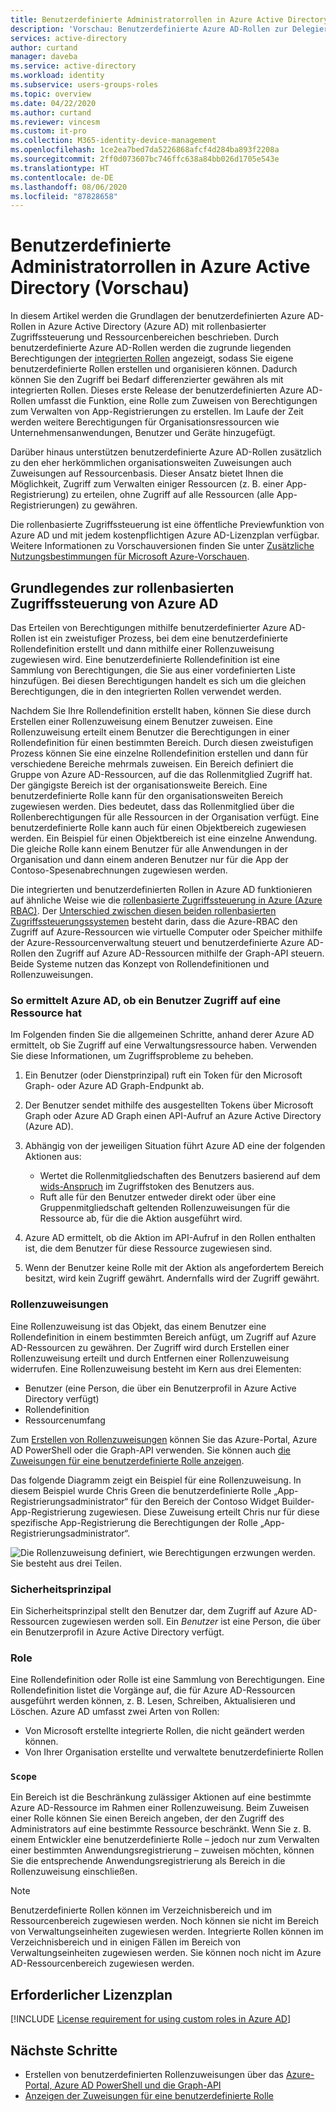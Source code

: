 ```yaml
---
title: Benutzerdefinierte Administratorrollen in Azure Active Directory | Microsoft-Dokumentation
description: 'Vorschau: Benutzerdefinierte Azure AD-Rollen zur Delegierung der Identitätsverwaltung. Verwalten von Azure-Rollen im Azure-Portal, mit PowerShell oder über die Graph-API.'
services: active-directory
author: curtand
manager: daveba
ms.service: active-directory
ms.workload: identity
ms.subservice: users-groups-roles
ms.topic: overview
ms.date: 04/22/2020
ms.author: curtand
ms.reviewer: vincesm
ms.custom: it-pro
ms.collection: M365-identity-device-management
ms.openlocfilehash: 1ce2ea7bed7da5226868afcf4d284ba893f2208a
ms.sourcegitcommit: 2ff0d073607bc746ffc638a84bb026d1705e543e
ms.translationtype: HT
ms.contentlocale: de-DE
ms.lasthandoff: 08/06/2020
ms.locfileid: "87828658"
---
```

# <a name="custom-administrator-roles-in-azure-active-directory-preview"></a>Benutzerdefinierte Administratorrollen in Azure Active Directory (Vorschau)

In diesem Artikel werden die Grundlagen der benutzerdefinierten Azure AD-Rollen in Azure Active Directory (Azure AD) mit rollenbasierter Zugriffssteuerung und Ressourcenbereichen beschrieben. Durch benutzerdefinierte Azure AD-Rollen werden die zugrunde liegenden Berechtigungen der [integrierten Rollen](directory-assign-admin-roles.md) angezeigt, sodass Sie eigene benutzerdefinierte Rollen erstellen und organisieren können. Dadurch können Sie den Zugriff bei Bedarf differenzierter gewähren als mit integrierten Rollen. Dieses erste Release der benutzerdefinierten Azure AD-Rollen umfasst die Funktion, eine Rolle zum Zuweisen von Berechtigungen zum Verwalten von App-Registrierungen zu erstellen. Im Laufe der Zeit werden weitere Berechtigungen für Organisationsressourcen wie Unternehmensanwendungen, Benutzer und Geräte hinzugefügt.  

Darüber hinaus unterstützen benutzerdefinierte Azure AD-Rollen zusätzlich zu den eher herkömmlichen organisationsweiten Zuweisungen auch Zuweisungen auf Ressourcenbasis. Dieser Ansatz bietet Ihnen die Möglichkeit, Zugriff zum Verwalten einiger Ressourcen (z. B. einer App-Registrierung) zu erteilen, ohne Zugriff auf alle Ressourcen (alle App-Registrierungen) zu gewähren.

Die rollenbasierte Zugriffssteuerung ist eine öffentliche Previewfunktion von Azure AD und mit jedem kostenpflichtigen Azure AD-Lizenzplan verfügbar. Weitere Informationen zu Vorschauversionen finden Sie unter [Zusätzliche Nutzungsbestimmungen für Microsoft Azure-Vorschauen](https://azure.microsoft.com/support/legal/preview-supplemental-terms/).

## <a name="understand-azure-ad-role-based-access-control"></a>Grundlegendes zur rollenbasierten Zugriffssteuerung von Azure AD

Das Erteilen von Berechtigungen mithilfe benutzerdefinierter Azure AD-Rollen ist ein zweistufiger Prozess, bei dem eine benutzerdefinierte Rollendefinition erstellt und dann mithilfe einer Rollenzuweisung zugewiesen wird. Eine benutzerdefinierte Rollendefinition ist eine Sammlung von Berechtigungen, die Sie aus einer vordefinierten Liste hinzufügen. Bei diesen Berechtigungen handelt es sich um die gleichen Berechtigungen, die in den integrierten Rollen verwendet werden.  

Nachdem Sie Ihre Rollendefinition erstellt haben, können Sie diese durch Erstellen einer Rollenzuweisung einem Benutzer zuweisen. Eine Rollenzuweisung erteilt einem Benutzer die Berechtigungen in einer Rollendefinition für einen bestimmten Bereich. Durch diesen zweistufigen Prozess können Sie eine einzelne Rollendefinition erstellen und dann für verschiedene Bereiche mehrmals zuweisen. Ein Bereich definiert die Gruppe von Azure AD-Ressourcen, auf die das Rollenmitglied Zugriff hat. Der gängigste Bereich ist der organisationsweite Bereich. Eine benutzerdefinierte Rolle kann für den organisationsweiten Bereich zugewiesen werden. Dies bedeutet, dass das Rollenmitglied über die Rollenberechtigungen für alle Ressourcen in der Organisation verfügt. Eine benutzerdefinierte Rolle kann auch für einen Objektbereich zugewiesen werden. Ein Beispiel für einen Objektbereich ist eine einzelne Anwendung. Die gleiche Rolle kann einem Benutzer für alle Anwendungen in der Organisation und dann einem anderen Benutzer nur für die App der Contoso-Spesenabrechnungen zugewiesen werden.  

Die integrierten und benutzerdefinierten Rollen in Azure AD funktionieren auf ähnliche Weise wie die [rollenbasierte Zugriffssteuerung in Azure (Azure RBAC)](../../role-based-access-control/overview.md). Der [Unterschied zwischen diesen beiden rollenbasierten Zugriffssteuerungssystemen](../../role-based-access-control/rbac-and-directory-admin-roles.md) besteht darin, dass die Azure-RBAC den Zugriff auf Azure-Ressourcen wie virtuelle Computer oder Speicher mithilfe der Azure-Ressourcenverwaltung steuert und benutzerdefinierte Azure AD-Rollen den Zugriff auf Azure AD-Ressourcen mithilfe der Graph-API steuern. Beide Systeme nutzen das Konzept von Rollendefinitionen und Rollenzuweisungen.

### <a name="how-azure-ad-determines-if-a-user-has-access-to-a-resource"></a>So ermittelt Azure AD, ob ein Benutzer Zugriff auf eine Ressource hat

Im Folgenden finden Sie die allgemeinen Schritte, anhand derer Azure AD ermittelt, ob Sie Zugriff auf eine Verwaltungsressource haben. Verwenden Sie diese Informationen, um Zugriffsprobleme zu beheben.

1. Ein Benutzer (oder Dienstprinzipal) ruft ein Token für den Microsoft Graph- oder Azure AD Graph-Endpunkt ab.

1. Der Benutzer sendet mithilfe des ausgestellten Tokens über Microsoft Graph oder Azure AD Graph einen API-Aufruf an Azure Active Directory (Azure AD).

1. Abhängig von der jeweiligen Situation führt Azure AD eine der folgenden Aktionen aus:

    - Wertet die Rollenmitgliedschaften des Benutzers basierend auf dem [wids-Anspruch](https://docs.microsoft.com/azure/active-directory/develop/access-tokens) im Zugriffstoken des Benutzers aus.
    - Ruft alle für den Benutzer entweder direkt oder über eine Gruppenmitgliedschaft geltenden Rollenzuweisungen für die Ressource ab, für die die Aktion ausgeführt wird.

1. Azure AD ermittelt, ob die Aktion im API-Aufruf in den Rollen enthalten ist, die dem Benutzer für diese Ressource zugewiesen sind.
1. Wenn der Benutzer keine Rolle mit der Aktion als angefordertem Bereich besitzt, wird kein Zugriff gewährt. Andernfalls wird der Zugriff gewährt.

### <a name="role-assignments"></a>Rollenzuweisungen

Eine Rollenzuweisung ist das Objekt, das einem Benutzer eine Rollendefinition in einem bestimmten Bereich anfügt, um Zugriff auf Azure AD-Ressourcen zu gewähren. Der Zugriff wird durch Erstellen einer Rollenzuweisung erteilt und durch Entfernen einer Rollenzuweisung widerrufen. Eine Rollenzuweisung besteht im Kern aus drei Elementen:

- Benutzer (eine Person, die über ein Benutzerprofil in Azure Active Directory verfügt)
- Rollendefinition
- Ressourcenumfang

Zum [Erstellen von Rollenzuweisungen](roles-create-custom.md) können Sie das Azure-Portal, Azure AD PowerShell oder die Graph-API verwenden. Sie können auch [die Zuweisungen für eine benutzerdefinierte Rolle anzeigen](roles-view-assignments.md#view-the-assignments-of-a-role).

Das folgende Diagramm zeigt ein Beispiel für eine Rollenzuweisung. In diesem Beispiel wurde Chris Green die benutzerdefinierte Rolle „App-Registrierungsadministrator“ für den Bereich der Contoso Widget Builder-App-Registrierung zugewiesen. Diese Zuweisung erteilt Chris nur für diese spezifische App-Registrierung die Berechtigungen der Rolle „App-Registrierungsadministrator“.

![Die Rollenzuweisung definiert, wie Berechtigungen erzwungen werden. Sie besteht aus drei Teilen.](./media/roles-custom-overview/rbac-overview.png)

### <a name="security-principal"></a>Sicherheitsprinzipal

Ein Sicherheitsprinzipal stellt den Benutzer dar, dem Zugriff auf Azure AD-Ressourcen zugewiesen werden soll. Ein *Benutzer* ist eine Person, die über ein Benutzerprofil in Azure Active Directory verfügt.

### <a name="role"></a>Role

Eine Rollendefinition oder Rolle ist eine Sammlung von Berechtigungen. Eine Rollendefinition listet die Vorgänge auf, die für Azure AD-Ressourcen ausgeführt werden können, z. B. Lesen, Schreiben, Aktualisieren und Löschen. Azure AD umfasst zwei Arten von Rollen:

- Von Microsoft erstellte integrierte Rollen, die nicht geändert werden können.
- Von Ihrer Organisation erstellte und verwaltete benutzerdefinierte Rollen

### <a name="scope"></a>`Scope`

Ein Bereich ist die Beschränkung zulässiger Aktionen auf eine bestimmte Azure AD-Ressource im Rahmen einer Rollenzuweisung. Beim Zuweisen einer Rolle können Sie einen Bereich angeben, der den Zugriff des Administrators auf eine bestimmte Ressource beschränkt. Wenn Sie z. B. einem Entwickler eine benutzerdefinierte Rolle – jedoch nur zum Verwalten einer bestimmten Anwendungsregistrierung – zuweisen möchten, können Sie die entsprechende Anwendungsregistrierung als Bereich in die Rollenzuweisung einschließen.

  > [!Note]
  > Benutzerdefinierte Rollen können im Verzeichnisbereich und im Ressourcenbereich zugewiesen werden. Noch können sie nicht im Bereich von Verwaltungseinheiten zugewiesen werden.
  > Integrierte Rollen können im Verzeichnisbereich und in einigen Fällen im Bereich von Verwaltungseinheiten zugewiesen werden. Sie können noch nicht im Azure AD-Ressourcenbereich zugewiesen werden.

## <a name="required-license-plan"></a>Erforderlicher Lizenzplan

[!INCLUDE [License requirement for using custom roles in Azure AD](../../../includes/active-directory-p1-license.md)]

## <a name="next-steps"></a>Nächste Schritte

- Erstellen von benutzerdefinierten Rollenzuweisungen über das [Azure-Portal, Azure AD PowerShell und die Graph-API](roles-create-custom.md)
- [Anzeigen der Zuweisungen für eine benutzerdefinierte Rolle](roles-view-assignments.md#view-assignments-of-single-application-scope)

